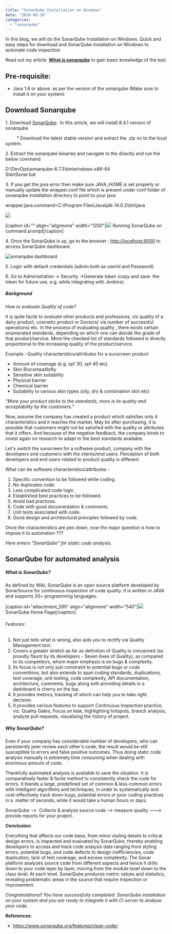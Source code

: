 ```yaml
---
title: "SonarQube Installation on Windows"
date: "2020-08-16"
categories: 
  - "sonarqube"
---
```


In this blog, we will do the SonarQube Installation on Windows. Quick and easy steps for download and SonarQube installation on Windows to automate code inspection

Read out my article  [**What is sonarqube**](https://devops4solutions.com/what-is-sonarqube/) to gain basic knowledge of the tool.

## **Pre-requisite:**

- Java 1.8 or above  as per the version of the sonarqube (Make sure to install it on your system)

## Download Sonarqube

1\. Download [SonarQube](https://www.sonarqube.org/downloads/):  In this article, we will install 8.4.1 version of sonarqube  

         \* Download the latest stable version and extract the .zip on to the local system.

2\. Extract the sonarqube binaries and navigate to the directly and run the below command

 D:\\DevOps\\sonarqube-6.7.3\\bin\\windows-x86-64  
StartSonar.bat

3\. If you get the java error then make sure JAVA\_HOME is set properly or manually update the wrapper.conf file which is present under conf folder of sonarqube installation directory to point to your java 

wrapper.java.command=C:\\Program Files\\Java\\jdk-14.0.2\\bin\\java

![](https://devops4solutions.com/wp-content/uploads/2018/06/Capture-3-300x117.png)

\[caption id="" align="alignnone" width="1200"\]![](https://cdn-images-1.medium.com/max/1100/1*CaCe4yRIy9cgQ2jqDWf0YA.png) Running SonarQube on command prompt\[/caption\]

4\. Once the SonarQube is up, go to the browser : [http://localhost:9000](http://localhost:9000) to access SonarQube dashboard.

![sonarqube dashboard](https://cdn-images-1.medium.com/max/800/1*MBs47Vi80NQ3Jar_1ru2xA.png)

5\. Login with default credentials (admin both as userId and Password).

6\. Go to Administration -> Security ->Generate token (copy and save  the token for future use, e.g. while integrating with Jenkins).

##### **Background**

_How to evaluate Quality of code?_

It is quite facile to evaluate other products and professions, viz quality of a dairy product, cosmetic product or Doctors( via number of successful operations) etc. In the process of evaluating quality , there exists certain enumerated standards, depending on which one can decide the grade of that product/service. More the checked list of standards followed is directly proportional to the increasing quality of the product/service.

Example : Quality characteristics/attributes for a sunscreen product

- Amount of coverage (e.g. spf 30, spf 40 etc)
- Skin Biocompatibilty
- Sensitive skin suitability
- Physical barrier
- Chemical barrier
- Suitability to various skin types (oily, dry & combination skin etc)

_"More your product sticks to the standards, more is its quality and acceptability by the customers."_

Now, assume the company has created a product which satisfies only 4 characteristics and it reaches the market. May be after purchasing, it is possible that customers might not be satisfied with the quality or attributes that it offers. And because of the negative feedback, the company binds to invest again on research to adapt to the best standards available.

Let's switch the sunscreen for a software product, company with the developers and customers with the clients/end users. Perception of both  developers and end users related to product quality is different.

What can be software characteristics/attributes -

1. Specific convention to be followed while coding.
2. No duplicates code.
3. Less complicated code logic.
4. Established best practices to be followed.
5. Avoid bad practices.
6. Code with good documentation & comments.
7. Unit tests associated with code.
8. Good design and architectural principles followed by code.

Once the characteristics are pen down, now the major question is how to impose it to automation ???

_Here enters "SonarQube" for static code analysis._

## SonarQube for automated analysis

##### **What is SonarQube?**

As defined by Wiki, SonarQube is an open source platform developed by SonarSource for continuous inspection of code quality. It is written in JAVA and supports 20+ programming languages.

\[caption id="attachment\_595" align="alignnone" width="540"\][![](https://devops4solutions.com/wp-content/uploads/2018/06/Capture-2-300x145.png)](https://www.sonarqube.org/) SonarQube Home Page\[/caption\]

###### Features:

1. Not just tells what is wrong, also aids you to rectify via Quality Management tool.
2. Covers a greater stretch as far as definition of Quality is concerned (as proudly flaunt by its developers - Seven Axes of Quality), as compared to its competitors, whom major emphasis is on bugs & complexity.
3. Its focus is not only just constraint to potential bugs or code conventions, but also extends to span coding standards, duplications, test coverage, unit testing, code complexity, API documentation, architecture, comments, bugs along with providing details in a dashboard is cherry on the top.
4. It provides metrics, tracking of which can help you to take right decision.
5. It provides various features to support Continuous Inspection practice, viz. Quality Gates, Focus on leak, highlighting hotspots, branch analysis, analyze pull requests, visualizing the history of project.

##### **Why SonarQube?**

Even if your company has considerable number of developers, who can persistently peer review each other's code, the result would be still susceptible to errors and false positive outcomes. Thus doing static code analysis manually is extremely time consuming when dealing with enormous amount of code.

Thankfully automated analysis is available to save the situation. It is comparatively faster & facile method to consistently check the code for errors. It blends a large, predefined set of common & less-common errors with intelligent algorithms and techniques, in order to systematically and cost-effectively track down bugs, potential errors or poor coding practices in a  matter of seconds, while it would take a human hours or days.

SonarQube -->  Collects & analyze source code --> measure quality ---> provide reports for your project.

**Conclusion:**

Everything that affects our code base, from minor styling details to critical design errors, is inspected and evaluated by SonarQube, thereby enabling developers to access and track code analysis data ranging from styling errors, potential bugs, and code defects to design inefficiencies, code duplication, lack of test coverage, and excess complexity. The Sonar platform analyzes source code from different aspects and hence it drills down to your code layer by layer, moving from the module level down to the class level. At each level, SonarQube produces metric values and statistics, revealing problematic areas in the source that require inspection or improvement.

_Congratulations!! You have successfully completed  SonarQube installation on your system and you are ready to integrate it with CI server to analyse your code._

**References:**

- https://www.sonarqube.org/features/clean-code/

